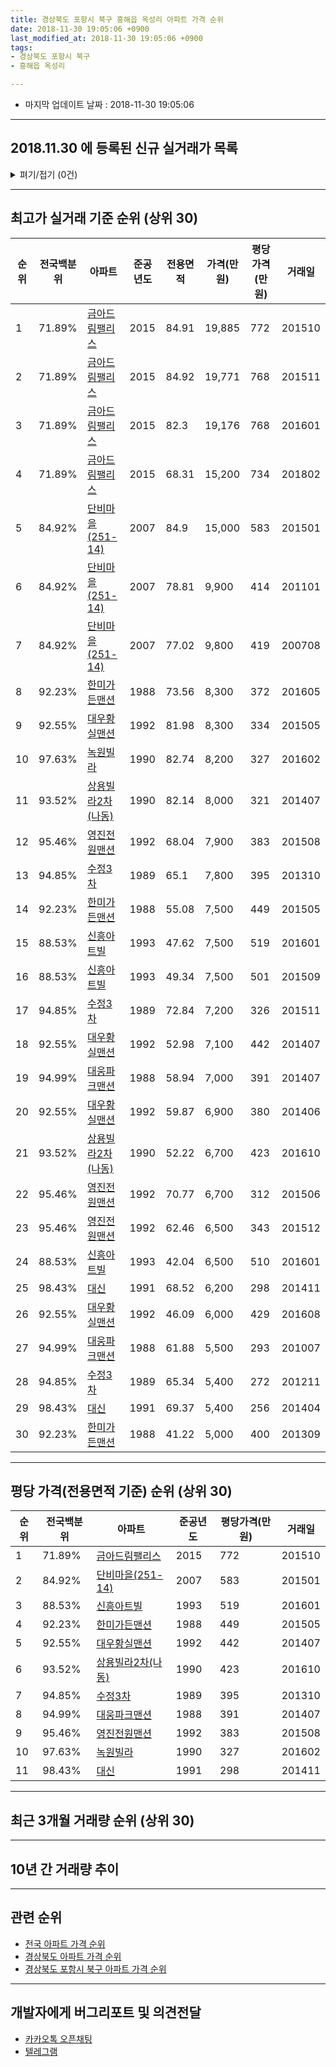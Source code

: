 ```yaml
---
title: 경상북도 포항시 북구 흥해읍 옥성리 아파트 가격 순위
date: 2018-11-30 19:05:06 +0900
last_modified_at: 2018-11-30 19:05:06 +0900
tags:
- 경상북도 포항시 북구
- 흥해읍 옥성리

---
```


* 마지막 업데이트 날짜 : 2018-11-30 19:05:06

---

## 2018.11.30 에 등록된 신규 실거래가 목록

<details>
<summary>펴기/접기 (0건)</summary>
<div markdown="1">

|아파트|전국백분위|준공년도|전용면적|가격(만원)|평당가격(만원)|거래일|
|---|---|---|---|---|---|---|
|없음|||||||


</div>
</details>

---

## 최고가 실거래 기준 순위 (상위 30)


|순위|전국백분위|아파트|준공년도|전용면적|가격(만원)|평당가격(만원)|거래일|
|---|---|---|---|---|---|---|---|
|1|71.89%|[금아드림팰리스](https://search.naver.com/search.naver?query=%EA%B2%BD%EC%83%81%EB%B6%81%EB%8F%84+%ED%8F%AC%ED%95%AD%EC%8B%9C+%EB%B6%81%EA%B5%AC+%ED%9D%A5%ED%95%B4%EC%9D%8D+%EC%98%A5%EC%84%B1%EB%A6%AC+%EA%B8%88%EC%95%84%EB%93%9C%EB%A6%BC%ED%8C%B0%EB%A6%AC%EC%8A%A4)|2015|84.91|19,885|772|201510|
|2|71.89%|[금아드림팰리스](https://search.naver.com/search.naver?query=%EA%B2%BD%EC%83%81%EB%B6%81%EB%8F%84+%ED%8F%AC%ED%95%AD%EC%8B%9C+%EB%B6%81%EA%B5%AC+%ED%9D%A5%ED%95%B4%EC%9D%8D+%EC%98%A5%EC%84%B1%EB%A6%AC+%EA%B8%88%EC%95%84%EB%93%9C%EB%A6%BC%ED%8C%B0%EB%A6%AC%EC%8A%A4)|2015|84.92|19,771|768|201511|
|3|71.89%|[금아드림팰리스](https://search.naver.com/search.naver?query=%EA%B2%BD%EC%83%81%EB%B6%81%EB%8F%84+%ED%8F%AC%ED%95%AD%EC%8B%9C+%EB%B6%81%EA%B5%AC+%ED%9D%A5%ED%95%B4%EC%9D%8D+%EC%98%A5%EC%84%B1%EB%A6%AC+%EA%B8%88%EC%95%84%EB%93%9C%EB%A6%BC%ED%8C%B0%EB%A6%AC%EC%8A%A4)|2015|82.3|19,176|768|201601|
|4|71.89%|[금아드림팰리스](https://search.naver.com/search.naver?query=%EA%B2%BD%EC%83%81%EB%B6%81%EB%8F%84+%ED%8F%AC%ED%95%AD%EC%8B%9C+%EB%B6%81%EA%B5%AC+%ED%9D%A5%ED%95%B4%EC%9D%8D+%EC%98%A5%EC%84%B1%EB%A6%AC+%EA%B8%88%EC%95%84%EB%93%9C%EB%A6%BC%ED%8C%B0%EB%A6%AC%EC%8A%A4)|2015|68.31|15,200|734|201802|
|5|84.92%|[단비마을(251-14)](https://search.naver.com/search.naver?query=%EA%B2%BD%EC%83%81%EB%B6%81%EB%8F%84+%ED%8F%AC%ED%95%AD%EC%8B%9C+%EB%B6%81%EA%B5%AC+%ED%9D%A5%ED%95%B4%EC%9D%8D+%EC%98%A5%EC%84%B1%EB%A6%AC+%EB%8B%A8%EB%B9%84%EB%A7%88%EC%9D%84%28251-14%29)|2007|84.9|15,000|583|201501|
|6|84.92%|[단비마을(251-14)](https://search.naver.com/search.naver?query=%EA%B2%BD%EC%83%81%EB%B6%81%EB%8F%84+%ED%8F%AC%ED%95%AD%EC%8B%9C+%EB%B6%81%EA%B5%AC+%ED%9D%A5%ED%95%B4%EC%9D%8D+%EC%98%A5%EC%84%B1%EB%A6%AC+%EB%8B%A8%EB%B9%84%EB%A7%88%EC%9D%84%28251-14%29)|2007|78.81|9,900|414|201101|
|7|84.92%|[단비마을(251-14)](https://search.naver.com/search.naver?query=%EA%B2%BD%EC%83%81%EB%B6%81%EB%8F%84+%ED%8F%AC%ED%95%AD%EC%8B%9C+%EB%B6%81%EA%B5%AC+%ED%9D%A5%ED%95%B4%EC%9D%8D+%EC%98%A5%EC%84%B1%EB%A6%AC+%EB%8B%A8%EB%B9%84%EB%A7%88%EC%9D%84%28251-14%29)|2007|77.02|9,800|419|200708|
|8|92.23%|[한미가든맨션](https://search.naver.com/search.naver?query=%EA%B2%BD%EC%83%81%EB%B6%81%EB%8F%84+%ED%8F%AC%ED%95%AD%EC%8B%9C+%EB%B6%81%EA%B5%AC+%ED%9D%A5%ED%95%B4%EC%9D%8D+%EC%98%A5%EC%84%B1%EB%A6%AC+%ED%95%9C%EB%AF%B8%EA%B0%80%EB%93%A0%EB%A7%A8%EC%85%98)|1988|73.56|8,300|372|201605|
|9|92.55%|[대우황실맨션](https://search.naver.com/search.naver?query=%EA%B2%BD%EC%83%81%EB%B6%81%EB%8F%84+%ED%8F%AC%ED%95%AD%EC%8B%9C+%EB%B6%81%EA%B5%AC+%ED%9D%A5%ED%95%B4%EC%9D%8D+%EC%98%A5%EC%84%B1%EB%A6%AC+%EB%8C%80%EC%9A%B0%ED%99%A9%EC%8B%A4%EB%A7%A8%EC%85%98)|1992|81.98|8,300|334|201505|
|10|97.63%|[녹원빌라](https://search.naver.com/search.naver?query=%EA%B2%BD%EC%83%81%EB%B6%81%EB%8F%84+%ED%8F%AC%ED%95%AD%EC%8B%9C+%EB%B6%81%EA%B5%AC+%ED%9D%A5%ED%95%B4%EC%9D%8D+%EC%98%A5%EC%84%B1%EB%A6%AC+%EB%85%B9%EC%9B%90%EB%B9%8C%EB%9D%BC)|1990|82.74|8,200|327|201602|
|11|93.52%|[상용빌라2차(나동)](https://search.naver.com/search.naver?query=%EA%B2%BD%EC%83%81%EB%B6%81%EB%8F%84+%ED%8F%AC%ED%95%AD%EC%8B%9C+%EB%B6%81%EA%B5%AC+%ED%9D%A5%ED%95%B4%EC%9D%8D+%EC%98%A5%EC%84%B1%EB%A6%AC+%EC%83%81%EC%9A%A9%EB%B9%8C%EB%9D%BC2%EC%B0%A8%28%EB%82%98%EB%8F%99%29)|1990|82.14|8,000|321|201407|
|12|95.46%|[영진전원맨션](https://search.naver.com/search.naver?query=%EA%B2%BD%EC%83%81%EB%B6%81%EB%8F%84+%ED%8F%AC%ED%95%AD%EC%8B%9C+%EB%B6%81%EA%B5%AC+%ED%9D%A5%ED%95%B4%EC%9D%8D+%EC%98%A5%EC%84%B1%EB%A6%AC+%EC%98%81%EC%A7%84%EC%A0%84%EC%9B%90%EB%A7%A8%EC%85%98)|1992|68.04|7,900|383|201508|
|13|94.85%|[수정3차](https://search.naver.com/search.naver?query=%EA%B2%BD%EC%83%81%EB%B6%81%EB%8F%84+%ED%8F%AC%ED%95%AD%EC%8B%9C+%EB%B6%81%EA%B5%AC+%ED%9D%A5%ED%95%B4%EC%9D%8D+%EC%98%A5%EC%84%B1%EB%A6%AC+%EC%88%98%EC%A0%953%EC%B0%A8)|1989|65.1|7,800|395|201310|
|14|92.23%|[한미가든맨션](https://search.naver.com/search.naver?query=%EA%B2%BD%EC%83%81%EB%B6%81%EB%8F%84+%ED%8F%AC%ED%95%AD%EC%8B%9C+%EB%B6%81%EA%B5%AC+%ED%9D%A5%ED%95%B4%EC%9D%8D+%EC%98%A5%EC%84%B1%EB%A6%AC+%ED%95%9C%EB%AF%B8%EA%B0%80%EB%93%A0%EB%A7%A8%EC%85%98)|1988|55.08|7,500|449|201505|
|15|88.53%|[신흥아트빌](https://search.naver.com/search.naver?query=%EA%B2%BD%EC%83%81%EB%B6%81%EB%8F%84+%ED%8F%AC%ED%95%AD%EC%8B%9C+%EB%B6%81%EA%B5%AC+%ED%9D%A5%ED%95%B4%EC%9D%8D+%EC%98%A5%EC%84%B1%EB%A6%AC+%EC%8B%A0%ED%9D%A5%EC%95%84%ED%8A%B8%EB%B9%8C)|1993|47.62|7,500|519|201601|
|16|88.53%|[신흥아트빌](https://search.naver.com/search.naver?query=%EA%B2%BD%EC%83%81%EB%B6%81%EB%8F%84+%ED%8F%AC%ED%95%AD%EC%8B%9C+%EB%B6%81%EA%B5%AC+%ED%9D%A5%ED%95%B4%EC%9D%8D+%EC%98%A5%EC%84%B1%EB%A6%AC+%EC%8B%A0%ED%9D%A5%EC%95%84%ED%8A%B8%EB%B9%8C)|1993|49.34|7,500|501|201509|
|17|94.85%|[수정3차](https://search.naver.com/search.naver?query=%EA%B2%BD%EC%83%81%EB%B6%81%EB%8F%84+%ED%8F%AC%ED%95%AD%EC%8B%9C+%EB%B6%81%EA%B5%AC+%ED%9D%A5%ED%95%B4%EC%9D%8D+%EC%98%A5%EC%84%B1%EB%A6%AC+%EC%88%98%EC%A0%953%EC%B0%A8)|1989|72.84|7,200|326|201511|
|18|92.55%|[대우황실맨션](https://search.naver.com/search.naver?query=%EA%B2%BD%EC%83%81%EB%B6%81%EB%8F%84+%ED%8F%AC%ED%95%AD%EC%8B%9C+%EB%B6%81%EA%B5%AC+%ED%9D%A5%ED%95%B4%EC%9D%8D+%EC%98%A5%EC%84%B1%EB%A6%AC+%EB%8C%80%EC%9A%B0%ED%99%A9%EC%8B%A4%EB%A7%A8%EC%85%98)|1992|52.98|7,100|442|201407|
|19|94.99%|[대웅파크맨션](https://search.naver.com/search.naver?query=%EA%B2%BD%EC%83%81%EB%B6%81%EB%8F%84+%ED%8F%AC%ED%95%AD%EC%8B%9C+%EB%B6%81%EA%B5%AC+%ED%9D%A5%ED%95%B4%EC%9D%8D+%EC%98%A5%EC%84%B1%EB%A6%AC+%EB%8C%80%EC%9B%85%ED%8C%8C%ED%81%AC%EB%A7%A8%EC%85%98)|1988|58.94|7,000|391|201407|
|20|92.55%|[대우황실맨션](https://search.naver.com/search.naver?query=%EA%B2%BD%EC%83%81%EB%B6%81%EB%8F%84+%ED%8F%AC%ED%95%AD%EC%8B%9C+%EB%B6%81%EA%B5%AC+%ED%9D%A5%ED%95%B4%EC%9D%8D+%EC%98%A5%EC%84%B1%EB%A6%AC+%EB%8C%80%EC%9A%B0%ED%99%A9%EC%8B%A4%EB%A7%A8%EC%85%98)|1992|59.87|6,900|380|201406|
|21|93.52%|[상용빌라2차(나동)](https://search.naver.com/search.naver?query=%EA%B2%BD%EC%83%81%EB%B6%81%EB%8F%84+%ED%8F%AC%ED%95%AD%EC%8B%9C+%EB%B6%81%EA%B5%AC+%ED%9D%A5%ED%95%B4%EC%9D%8D+%EC%98%A5%EC%84%B1%EB%A6%AC+%EC%83%81%EC%9A%A9%EB%B9%8C%EB%9D%BC2%EC%B0%A8%28%EB%82%98%EB%8F%99%29)|1990|52.22|6,700|423|201610|
|22|95.46%|[영진전원맨션](https://search.naver.com/search.naver?query=%EA%B2%BD%EC%83%81%EB%B6%81%EB%8F%84+%ED%8F%AC%ED%95%AD%EC%8B%9C+%EB%B6%81%EA%B5%AC+%ED%9D%A5%ED%95%B4%EC%9D%8D+%EC%98%A5%EC%84%B1%EB%A6%AC+%EC%98%81%EC%A7%84%EC%A0%84%EC%9B%90%EB%A7%A8%EC%85%98)|1992|70.77|6,700|312|201506|
|23|95.46%|[영진전원맨션](https://search.naver.com/search.naver?query=%EA%B2%BD%EC%83%81%EB%B6%81%EB%8F%84+%ED%8F%AC%ED%95%AD%EC%8B%9C+%EB%B6%81%EA%B5%AC+%ED%9D%A5%ED%95%B4%EC%9D%8D+%EC%98%A5%EC%84%B1%EB%A6%AC+%EC%98%81%EC%A7%84%EC%A0%84%EC%9B%90%EB%A7%A8%EC%85%98)|1992|62.46|6,500|343|201512|
|24|88.53%|[신흥아트빌](https://search.naver.com/search.naver?query=%EA%B2%BD%EC%83%81%EB%B6%81%EB%8F%84+%ED%8F%AC%ED%95%AD%EC%8B%9C+%EB%B6%81%EA%B5%AC+%ED%9D%A5%ED%95%B4%EC%9D%8D+%EC%98%A5%EC%84%B1%EB%A6%AC+%EC%8B%A0%ED%9D%A5%EC%95%84%ED%8A%B8%EB%B9%8C)|1993|42.04|6,500|510|201601|
|25|98.43%|[대신](https://search.naver.com/search.naver?query=%EA%B2%BD%EC%83%81%EB%B6%81%EB%8F%84+%ED%8F%AC%ED%95%AD%EC%8B%9C+%EB%B6%81%EA%B5%AC+%ED%9D%A5%ED%95%B4%EC%9D%8D+%EC%98%A5%EC%84%B1%EB%A6%AC+%EB%8C%80%EC%8B%A0)|1991|68.52|6,200|298|201411|
|26|92.55%|[대우황실맨션](https://search.naver.com/search.naver?query=%EA%B2%BD%EC%83%81%EB%B6%81%EB%8F%84+%ED%8F%AC%ED%95%AD%EC%8B%9C+%EB%B6%81%EA%B5%AC+%ED%9D%A5%ED%95%B4%EC%9D%8D+%EC%98%A5%EC%84%B1%EB%A6%AC+%EB%8C%80%EC%9A%B0%ED%99%A9%EC%8B%A4%EB%A7%A8%EC%85%98)|1992|46.09|6,000|429|201608|
|27|94.99%|[대웅파크맨션](https://search.naver.com/search.naver?query=%EA%B2%BD%EC%83%81%EB%B6%81%EB%8F%84+%ED%8F%AC%ED%95%AD%EC%8B%9C+%EB%B6%81%EA%B5%AC+%ED%9D%A5%ED%95%B4%EC%9D%8D+%EC%98%A5%EC%84%B1%EB%A6%AC+%EB%8C%80%EC%9B%85%ED%8C%8C%ED%81%AC%EB%A7%A8%EC%85%98)|1988|61.88|5,500|293|201007|
|28|94.85%|[수정3차](https://search.naver.com/search.naver?query=%EA%B2%BD%EC%83%81%EB%B6%81%EB%8F%84+%ED%8F%AC%ED%95%AD%EC%8B%9C+%EB%B6%81%EA%B5%AC+%ED%9D%A5%ED%95%B4%EC%9D%8D+%EC%98%A5%EC%84%B1%EB%A6%AC+%EC%88%98%EC%A0%953%EC%B0%A8)|1989|65.34|5,400|272|201211|
|29|98.43%|[대신](https://search.naver.com/search.naver?query=%EA%B2%BD%EC%83%81%EB%B6%81%EB%8F%84+%ED%8F%AC%ED%95%AD%EC%8B%9C+%EB%B6%81%EA%B5%AC+%ED%9D%A5%ED%95%B4%EC%9D%8D+%EC%98%A5%EC%84%B1%EB%A6%AC+%EB%8C%80%EC%8B%A0)|1991|69.37|5,400|256|201404|
|30|92.23%|[한미가든맨션](https://search.naver.com/search.naver?query=%EA%B2%BD%EC%83%81%EB%B6%81%EB%8F%84+%ED%8F%AC%ED%95%AD%EC%8B%9C+%EB%B6%81%EA%B5%AC+%ED%9D%A5%ED%95%B4%EC%9D%8D+%EC%98%A5%EC%84%B1%EB%A6%AC+%ED%95%9C%EB%AF%B8%EA%B0%80%EB%93%A0%EB%A7%A8%EC%85%98)|1988|41.22|5,000|400|201309|


---

## 평당 가격(전용면적 기준) 순위 (상위 30)


|순위|전국백분위|아파트|준공년도|평당가격(만원)|거래일|
|---|---|---|---|---|---|
|1|71.89%|[금아드림팰리스](https://search.naver.com/search.naver?query=%EA%B2%BD%EC%83%81%EB%B6%81%EB%8F%84+%ED%8F%AC%ED%95%AD%EC%8B%9C+%EB%B6%81%EA%B5%AC+%ED%9D%A5%ED%95%B4%EC%9D%8D+%EC%98%A5%EC%84%B1%EB%A6%AC+%EA%B8%88%EC%95%84%EB%93%9C%EB%A6%BC%ED%8C%B0%EB%A6%AC%EC%8A%A4)|2015|772|201510|
|2|84.92%|[단비마을(251-14)](https://search.naver.com/search.naver?query=%EA%B2%BD%EC%83%81%EB%B6%81%EB%8F%84+%ED%8F%AC%ED%95%AD%EC%8B%9C+%EB%B6%81%EA%B5%AC+%ED%9D%A5%ED%95%B4%EC%9D%8D+%EC%98%A5%EC%84%B1%EB%A6%AC+%EB%8B%A8%EB%B9%84%EB%A7%88%EC%9D%84%28251-14%29)|2007|583|201501|
|3|88.53%|[신흥아트빌](https://search.naver.com/search.naver?query=%EA%B2%BD%EC%83%81%EB%B6%81%EB%8F%84+%ED%8F%AC%ED%95%AD%EC%8B%9C+%EB%B6%81%EA%B5%AC+%ED%9D%A5%ED%95%B4%EC%9D%8D+%EC%98%A5%EC%84%B1%EB%A6%AC+%EC%8B%A0%ED%9D%A5%EC%95%84%ED%8A%B8%EB%B9%8C)|1993|519|201601|
|4|92.23%|[한미가든맨션](https://search.naver.com/search.naver?query=%EA%B2%BD%EC%83%81%EB%B6%81%EB%8F%84+%ED%8F%AC%ED%95%AD%EC%8B%9C+%EB%B6%81%EA%B5%AC+%ED%9D%A5%ED%95%B4%EC%9D%8D+%EC%98%A5%EC%84%B1%EB%A6%AC+%ED%95%9C%EB%AF%B8%EA%B0%80%EB%93%A0%EB%A7%A8%EC%85%98)|1988|449|201505|
|5|92.55%|[대우황실맨션](https://search.naver.com/search.naver?query=%EA%B2%BD%EC%83%81%EB%B6%81%EB%8F%84+%ED%8F%AC%ED%95%AD%EC%8B%9C+%EB%B6%81%EA%B5%AC+%ED%9D%A5%ED%95%B4%EC%9D%8D+%EC%98%A5%EC%84%B1%EB%A6%AC+%EB%8C%80%EC%9A%B0%ED%99%A9%EC%8B%A4%EB%A7%A8%EC%85%98)|1992|442|201407|
|6|93.52%|[상용빌라2차(나동)](https://search.naver.com/search.naver?query=%EA%B2%BD%EC%83%81%EB%B6%81%EB%8F%84+%ED%8F%AC%ED%95%AD%EC%8B%9C+%EB%B6%81%EA%B5%AC+%ED%9D%A5%ED%95%B4%EC%9D%8D+%EC%98%A5%EC%84%B1%EB%A6%AC+%EC%83%81%EC%9A%A9%EB%B9%8C%EB%9D%BC2%EC%B0%A8%28%EB%82%98%EB%8F%99%29)|1990|423|201610|
|7|94.85%|[수정3차](https://search.naver.com/search.naver?query=%EA%B2%BD%EC%83%81%EB%B6%81%EB%8F%84+%ED%8F%AC%ED%95%AD%EC%8B%9C+%EB%B6%81%EA%B5%AC+%ED%9D%A5%ED%95%B4%EC%9D%8D+%EC%98%A5%EC%84%B1%EB%A6%AC+%EC%88%98%EC%A0%953%EC%B0%A8)|1989|395|201310|
|8|94.99%|[대웅파크맨션](https://search.naver.com/search.naver?query=%EA%B2%BD%EC%83%81%EB%B6%81%EB%8F%84+%ED%8F%AC%ED%95%AD%EC%8B%9C+%EB%B6%81%EA%B5%AC+%ED%9D%A5%ED%95%B4%EC%9D%8D+%EC%98%A5%EC%84%B1%EB%A6%AC+%EB%8C%80%EC%9B%85%ED%8C%8C%ED%81%AC%EB%A7%A8%EC%85%98)|1988|391|201407|
|9|95.46%|[영진전원맨션](https://search.naver.com/search.naver?query=%EA%B2%BD%EC%83%81%EB%B6%81%EB%8F%84+%ED%8F%AC%ED%95%AD%EC%8B%9C+%EB%B6%81%EA%B5%AC+%ED%9D%A5%ED%95%B4%EC%9D%8D+%EC%98%A5%EC%84%B1%EB%A6%AC+%EC%98%81%EC%A7%84%EC%A0%84%EC%9B%90%EB%A7%A8%EC%85%98)|1992|383|201508|
|10|97.63%|[녹원빌라](https://search.naver.com/search.naver?query=%EA%B2%BD%EC%83%81%EB%B6%81%EB%8F%84+%ED%8F%AC%ED%95%AD%EC%8B%9C+%EB%B6%81%EA%B5%AC+%ED%9D%A5%ED%95%B4%EC%9D%8D+%EC%98%A5%EC%84%B1%EB%A6%AC+%EB%85%B9%EC%9B%90%EB%B9%8C%EB%9D%BC)|1990|327|201602|
|11|98.43%|[대신](https://search.naver.com/search.naver?query=%EA%B2%BD%EC%83%81%EB%B6%81%EB%8F%84+%ED%8F%AC%ED%95%AD%EC%8B%9C+%EB%B6%81%EA%B5%AC+%ED%9D%A5%ED%95%B4%EC%9D%8D+%EC%98%A5%EC%84%B1%EB%A6%AC+%EB%8C%80%EC%8B%A0)|1991|298|201411|


---

## 최근 3개월 거래량 순위 (상위 30)


<div style="width:100%;">
    <canvas id="deal_count_ranking" height="250"></canvas>
</div>


<script>
new Chart(document.getElementById("deal_count_ranking"), {
    type: 'horizontalBar',
    data: {
        labels: ['상용빌라2차(나동)', '신흥아트빌'],
        datasets: [{
            label: '실거래 수',
            data: [1, 1],
            borderColor: "rgba(255, 0, 128, 1)",
            backgroundColor: "rgba(255, 0, 128, 0.5)",
            fill: false,
        }]
    },
    options: {
        responsive: true,
        title: {
            display: true,
            text: '최근 3개월 거래량 순위'
        },
        tooltips: {
            mode: 'index',
            intersect: false,
            callbacks: {
                title: function(tooltipItems, data) {
                    return "실거래 수:";
                },
                label: function(tooltipItem, data) {
                    return data.labels[tooltipItem.index] + ": " + tooltipItem.xLabel;
                }
            }
        },
        hover: {
            mode: 'nearest',
            intersect: true
        },
        scales: {
            xAxes: [{
                display: true,
                scaleLabel: {
                    display: true,
                    labelString: '실거래 수'
                },
                ticks: {
                    suggestedMin: 0,
                }
            }],
            yAxes: [{
                display: true,
                ticks: {
                    autoSkip: false,
                    callback: function(value, index, values) {
                        if (value.length > 15)
                            return value.substr(0, 13) + "...";
                        else
                            return value;
                    }
                },
                scaleLabel: {
                    display: false,
                }
            }]
        }
    }
});

</script>


---

## 10년 간 거래량 추이


<div style="width:100%;">
    <canvas id="deal_progress" height="250"></canvas>
</div>

<script>
new Chart(document.getElementById("deal_progress"), {
    type: 'line',
    data: {
        labels: ['200811','200812','200901','200902','200903','200904','200905','200906','200907','200908','200909','200910','200911','200912','201001','201002','201003','201004','201005','201006','201007','201008','201009','201010','201011','201012','201101','201102','201103','201104','201105','201106','201107','201108','201109','201110','201111','201112','201201','201202','201203','201204','201205','201206','201207','201208','201209','201210','201211','201212','201301','201302','201303','201304','201305','201306','201307','201308','201309','201310','201311','201312','201401','201402','201403','201404','201405','201406','201407','201408','201409','201410','201411','201412','201501','201502','201503','201504','201505','201506','201507','201508','201509','201510','201511','201512','201601','201602','201603','201604','201605','201606','201607','201608','201609','201610','201611','201612','201701','201702','201703','201704','201705','201706','201707','201708','201709','201710','201711','201712','201801','201802','201803','201804','201805','201806','201807','201808','201809','201810','201811'],
        datasets: [{
            label: '실거래 수',
            pointRadius: 1,
            data: [2, 3, 1, 3, 4, 2, 4, 1, 3, 0, 3, 1, 0, 5, 3, 0, 1, 1, 2, 4, 3, 2, 3, 2, 1, 2, 6, 2, 1, 4, 3, 3, 3, 4, 3, 5, 2, 3, 1, 4, 2, 2, 5, 0, 3, 3, 3, 2, 4, 3, 0, 2, 4, 11, 1, 8, 2, 1, 2, 3, 4, 2, 2, 1, 4, 2, 3, 4, 3, 0, 5, 4, 6, 0, 6, 1, 1, 1, 5, 3, 0, 2, 3, 3, 3, 4, 3, 5, 1, 2, 5, 2, 2, 2, 0, 2, 0, 0, 1, 1, 2, 3, 1, 3, 2, 1, 1, 1, 0, 1, 2, 2, 0, 0, 0, 1, 1, 1, 0, 1, 1],
            borderColor: "rgba(255, 201, 14, 1)",
            backgroundColor: "rgba(255, 201, 14, 0.5)",
            fill: true,
        }]
    },
    options: {
        responsive: true,
        title: {
            display: true,
            text: '10년간 거래량 추이'
        },
        tooltips: {
            mode: 'index',
            intersect: false,
        },
        hover: {
            mode: 'nearest',
            intersect: true
        },
        scales: {
            xAxes: [{
                display: true,
                scaleLabel: {
                    display: true,
                    labelString: '년/월'
                }
            }],
            yAxes: [{
                display: true,
                ticks: {
                    suggestedMin: 0,
                },
                scaleLabel: {
                    display: true,
                    labelString: '실거래 수'
                }
            }]
        }
    }
});

</script>


---

## 관련 순위

- [전국 아파트 가격 순위](https://inasie.github.io/apt-ranking/전국)
- [경상북도 아파트 가격 순위](https://inasie.github.io/apt-ranking/경상북도)
- [경상북도 포항시 북구 아파트 가격 순위](https://inasie.github.io/apt-ranking/경상북도-포항시-북구)


---

## 개발자에게 버그리포트 및 의견전달

- [카카오톡 오픈채팅](https://open.kakao.com/o/gLJUAP4)
- [텔레그램](https://t.me/inasie)

